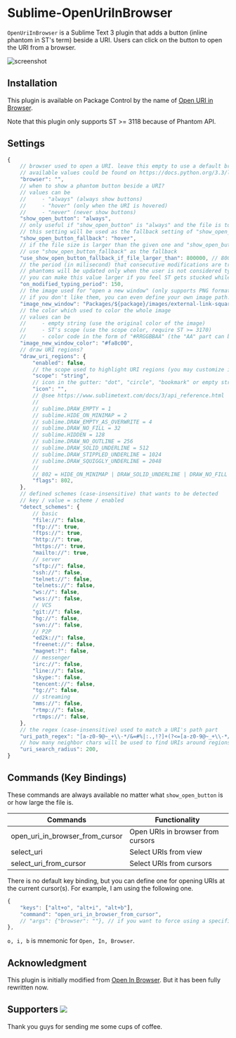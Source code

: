 # Sublime-OpenUriInBrowser

`OpenUriInBrowser` is a Sublime Text 3 plugin that adds a button (inline phantom in ST's term)
beside a URI. Users can click on the button to open the URI from a browser.

![screenshot](https://raw.githubusercontent.com/jfcherng/Sublime-OpenUriInBrowser/master/screenshot.png)


## Installation

This plugin is available on Package Control by the name of [Open URI in Browser](https://packagecontrol.io/packages/Open%20URI%20in%20Browser).

Note that this plugin only supports ST >= 3118 because of Phantom API.


## Settings

```javascript
{
    // browser used to open a URI. leave this empty to use a default browser.
    // available values could be found on https://docs.python.org/3.3/library/webbrowser.html#webbrowser.get
    "browser": "",
    // when to show a phantom button beside a URI?
    // values can be
    //     - "always" (always show buttons)
    //     - "hover" (only when the URI is hovered)
    //     - "never" (never show buttons)
    "show_open_button": "always",
    // only useful if "show_open_button" is "always" and the file is too large
    // this setting will be used as the fallback setting of "show_open_button"
    "show_open_button_fallback": "hover",
    // if the file size is larger than the given one and "show_open_button" is "always"
    // use "show_open_button_fallback" as the fallback
    "use_show_open_button_fallback_if_file_larger_than": 800000, // 800K
    // the period (in milisecond) that consecutive modifications are treated as typing
    // phantoms will be updated only when the user is not considered typing
    // you can make this value larger if you feel ST gets stucked while typing
    "on_modified_typing_period": 150,
    // the image used for "open a new window" (only supports PNG format)
    // if you don't like them, you can even define your own image path.
    "image_new_window": "Packages/${package}/images/external-link-square.png",
    // the color which used to color the whole image
    // values can be
    //     - empty string (use the original color of the image)
    //     - ST's scope (use the scope color, require ST >= 3170)
    //     - color code in the form of "#RRGGBBAA" (the "AA" part can be omitted)
    "image_new_window_color": "#fa8c00",
    // draw URI regions?
    "draw_uri_regions": {
        "enabled": false,
        // the scope used to highlight URI regions (you may customize it with your theme)
        "scope": "string",
        // icon in the gutter: "dot", "circle", "bookmark" or empty string for nothing
        "icon": "",
        // @see https://www.sublimetext.com/docs/3/api_reference.html
        //
        // sublime.DRAW_EMPTY = 1
        // sublime.HIDE_ON_MINIMAP = 2
        // sublime.DRAW_EMPTY_AS_OVERWRITE = 4
        // sublime.DRAW_NO_FILL = 32
        // sublime.HIDDEN = 128
        // sublime.DRAW_NO_OUTLINE = 256
        // sublime.DRAW_SOLID_UNDERLINE = 512
        // sublime.DRAW_STIPPLED_UNDERLINE = 1024
        // sublime.DRAW_SQUIGGLY_UNDERLINE = 2048
        //
        // 802 = HIDE_ON_MINIMAP | DRAW_SOLID_UNDERLINE | DRAW_NO_FILL | DRAW_NO_OUTLINE
        "flags": 802,
    },
    // defined schemes (case-insensitive) that wants to be detected
    // key / value = scheme / enabled
    "detect_schemes": {
        // basic
        "file://": false,
        "ftp://": true,
        "ftps://": true,
        "http://": true,
        "https://": true,
        "mailto://": true,
        // server
        "sftp://": false,
        "ssh://": false,
        "telnet://": false,
        "telnets://": false,
        "ws://": false,
        "wss://": false,
        // VCS
        "git://": false,
        "hg://": false,
        "svn://": false,
        // P2P
        "ed2k://": false,
        "freenet://": false,
        "magnet:?": false,
        // messenger
        "irc://": false,
        "line://": false,
        "skype:": false,
        "tencent://": false,
        "tg://": false,
        // streaming
        "mms://": false,
        "rtmp://": false,
        "rtmps://": false,
    },
    // the regex (case-insensitive) used to match a URI's path part
    "uri_path_regex": "[a-z0-9@~_+\\-*/&=#%|:.,!?]+(?<=[a-z0-9@~_+\\-*/&=#%|])",
    // how many neighbor chars will be used to find URIs around regions
    "uri_search_radius": 200,
}
```


## Commands (Key Bindings)

These commands are always available no matter what `show_open_button` is or how large the file is.

| Commands | Functionality |
|---|---|
| open_uri_in_browser_from_cursor | Open URIs in browser from cursors |
| select_uri | Select URIs from view |
| select_uri_from_cursor | Select URIs from cursors |

There is no default key binding, but you can define one for opening URIs at
the current cursor(s). For example, I am using the following one.

```javascript
{ 
    "keys": ["alt+o", "alt+i", "alt+b"],
    "command": "open_uri_in_browser_from_cursor",
    // "args": {"browser": ""}, // if you want to force using a specific browser
},
```

`o, i, b` is mnemonic for `Open, In, Browser`.


## Acknowledgment

This plugin is initially modified from [Open In Browser](https://packagecontrol.io/packages/Open%20In%20Browser).
But it has been fully rewritten now.


Supporters <a href="https://www.paypal.com/cgi-bin/webscr?cmd=_s-xclick&hosted_button_id=ATXYY9Y78EQ3Y" target="_blank"><img src="https://www.paypalobjects.com/en_US/i/btn/btn_donate_LG.gif" /></a>
----------

Thank you guys for sending me some cups of coffee.
